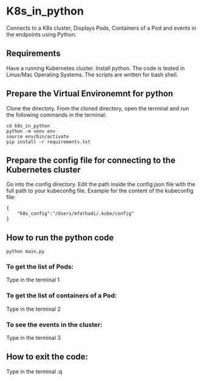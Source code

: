 # K8s_in_python
Connects to a K8s cluster, Displays Pods, Containers of a Pod and events in the endpoints using Python.
## Requirements
Have a running Kubernetes cluster.
Install python.
The code is tested in Linux/Mac Operating Systems.
The scripts are written for bash shell.

## Prepare the Virtual Environemnt for python

Clone the directoty.
From the cloned directory, open the terminal and run the following commands in the terminal:
```
cd k8s_in_python
python -m venv env
source env/bin/activate
pip install -r requirements.txt
```
## Prepare the config file for connecting to the Kubernetes cluster
Go into the config directory.
Edit the path inside the config.json file with the full path to your kubeconfig file.
Example for the content of the kubeconfig file:
```
{
    "k8s_config":"/Users/mfarhadi/.kube/config"
}
```

## How to run the python code
```
python main.py
```
### To get the list of Pods:
Type in the terminal 1
### To get the list of containers of a Pod:
Type in the terminal 2
### To see the events in the cluster:
Type in the terminal 3

## How to exit the code:
Type in the terminal :q
